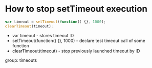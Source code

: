 # How to stop setTimeout execution

```javascript
var timeout = setTimeout(function() {}, 1000);
clearTimeout(timeout);
```

- var timeout - stores timeout ID
- setTimeout(function() {}, 1000) - declare test timeout call of some function
- clearTimeout(timeout) - stop previously launched timeout by ID

group: timeouts
